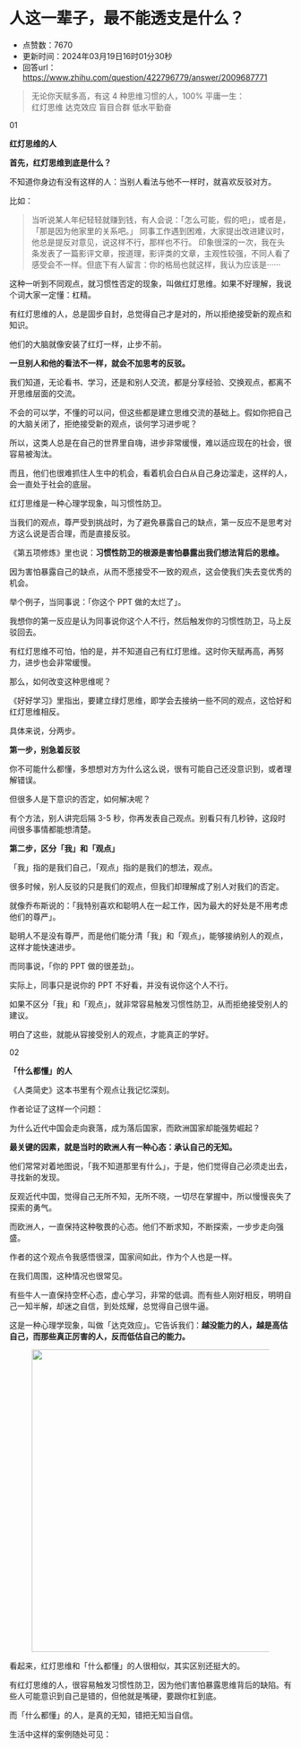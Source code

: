 # 人这一辈子，最不能透支是什么？
- 点赞数：7670
- 更新时间：2024年03月19日16时01分30秒
- 回答url：https://www.zhihu.com/question/422796779/answer/2009687771
<body>
 <blockquote>
  无论你天赋多高，有这 4 种思维习惯的人，100% 平庸一生：
  <br>
   红灯思维 达克效应 盲目合群 低水平勤奋
 </blockquote>
 <p>01</p>
 <p><strong>红灯思维的人</strong></p>
 <p><strong>首先<span><span>，</span></span>红灯思维到底是什么<span><span>？</span></span></strong></p>
 <p>不知道你身边有没有这样的人<span><span>：</span></span>当别人看法与他不一样时<span><span>，</span></span>就喜欢反驳对方<span><span>。</span></span></p>
 <p>比如<span><span>：</span></span></p>
 <blockquote>
  当听说某人年纪轻轻就赚到钱<span><span>，</span></span>有人会说<span><span>：</span></span><span><span>「</span></span>怎么可能<span><span>，</span></span>假的吧<span><span>」</span></span><span><span>，</span></span>或者是<span><span>，</span></span><span><span>「</span></span>那是因为他家里的关系吧<span><span>。</span></span><span><span>」</span></span> 同事工作遇到困难<span><span>，</span></span>大家提出改进建议时<span><span>，</span></span>他总是提反对意见<span><span>，</span></span>说这样不行<span><span>，</span></span>那样也不行<span><span>。</span></span> 印象很深的一次<span><span>，</span></span>我在头条发表了一篇影评文章<span><span>，</span></span>按道理<span><span>，</span></span>影评类的文章<span><span>，</span></span>主观性较强<span><span>，</span></span>不同人看了感受会不一样<span><span>。</span></span>但底下有人留言<span><span>：</span></span>你的格局也就这样<span><span>，</span></span>我认为应该是······
 </blockquote>
 <p>这种一听到不同观点<span><span>，</span></span>就习惯性否定的现象<span><span>，</span></span>叫做红灯思维<span><span>。</span></span>如果不好理解<span><span>，</span></span>我说个词大家一定懂<span><span>：</span></span>杠精<span><span>。</span></span></p>
 <p>有红灯思维的人<span><span>，</span></span>总是固步自封<span><span>，</span></span>总觉得自己才是对的<span><span>，</span></span>所以拒绝接受新的观点和知识<span><span>。</span></span></p>
 <p>他们的大脑就像安装了红灯一样<span><span>，</span></span>止步不前<span><span>。</span></span></p>
 <p><strong>一旦别人和他的看法不一样<span><span>，</span></span>就会不加思考的反驳<span><span>。</span></span></strong></p>
 <p>我们知道<span><span>，</span></span>无论看书<span><span>、</span></span>学习<span><span>，</span></span>还是和别人交流<span><span>，</span></span>都是分享经验<span><span>、</span></span>交换观点<span><span>，</span></span>都离不开思维层面的交流<span><span>。</span></span></p>
 <p>不会的可以学<span><span>，</span></span>不懂的可以问<span><span>，</span></span>但这些都是建立思维交流的基础上<span><span>。</span></span>假如你把自己的大脑关闭了<span><span>，</span></span>拒绝接受新的观点<span><span>，</span></span>谈何学习进步呢<span><span>？</span></span></p>
 <p>所以<span><span>，</span></span>这类人总是在自己的世界里自嗨<span><span>，</span></span>进步非常缓慢<span><span>，</span></span>难以适应现在的社会<span><span>，</span></span>很容易被淘汰<span><span>。</span></span></p>
 <p>而且<span><span>，</span></span>他们也很难抓住人生中的机会<span><span>，</span></span>看着机会白白从自己身边溜走<span><span>，</span></span>这样的人<span><span>，</span></span>会一直处于社会的底层<span><span>。</span></span></p>
 <p>红灯思维是一种心理学现象<span><span>，</span></span>叫习惯性防卫<span><span>。</span></span></p>
 <p>当我们的观点<span><span>，</span></span>尊严受到挑战时<span><span>，</span></span>为了避免暴露自己的缺点<span><span>，</span></span>第一反应不是思考对方这么说是否合理<span><span>，</span></span>而是直接反驳<span><span>。</span></span></p>
 <p><span><span>《</span></span>第五项修炼<span><span>》</span></span>里也说<span><span>：</span></span><strong>习惯性防卫的根源是害怕暴露出我们想法背后的思维<span><span>。</span></span></strong></p>
 <p>因为害怕暴露自己的缺点<span><span>，</span></span>从而不愿接受不一致的观点<span><span>，</span></span>这会使我们失去变优秀的机会<span><span>。</span></span></p>
 <p>举个例子<span><span>，</span></span>当同事说<span><span>：</span></span><span><span>「</span></span>你这个 PPT 做的太烂了<span><span>」</span></span><span><span>。</span></span></p>
 <p>我想你的第一反应是认为同事说你这个人不行<span><span>，</span></span>然后触发你的习惯性防卫<span><span>，</span></span>马上反驳回去<span><span>。</span></span></p>
 <p>有红灯思维不可怕<span><span>，</span></span>怕的是<span><span>，</span></span>并不知道自己有红灯思维<span><span>。</span></span>这时你天赋再高<span><span>，</span></span>再努力<span><span>，</span></span>进步也会非常缓慢<span><span>。</span></span></p>
 <p>那么<span><span>，</span></span>如何改变这种思维呢<span><span>？</span></span></p>
 <p><span><span>《</span></span>好好学习<span><span>》</span></span>里指出<span><span>，</span></span>要建立绿灯思维<span><span>，</span></span>即学会去接纳一些不同的观点<span><span>，</span></span>这恰好和红灯思维相反<span><span>。</span></span></p>
 <p>具体来说<span><span>，</span></span>分两步<span><span>。</span></span></p>
 <p><strong>第一步<span><span>，</span></span>别急着反驳</strong></p>
 <p>你不可能什么都懂<span><span>，</span></span>多想想对方为什么这么说<span><span>，</span></span>很有可能自己还没意识到<span><span>，</span></span>或者理解错误<span><span>。</span></span></p>
 <p>但很多人是下意识的否定<span><span>，</span></span>如何解决呢<span><span>？</span></span></p>
 <p>有个方法<span><span>，</span></span>别人讲完后隔 3-5 秒<span><span>，</span></span>你再发表自己观点<span><span>。</span></span>别看只有几秒钟<span><span>，</span></span>这段时间很多事情都能想清楚<span><span>。</span></span></p>
 <p><strong>第二步<span><span>，</span></span>区分<span><span>「</span></span>我<span><span>」</span></span>和<span><span>「</span></span>观点<span><span>」</span></span></strong></p>
 <p><span><span>「</span></span>我<span><span>」</span></span>指的是我们自己<span><span>，</span></span><span><span>「</span></span>观点<span><span>」</span></span>指的是我们的想法<span><span>，</span></span>观点<span><span>。</span></span></p>
 <p>很多时候<span><span>，</span></span>别人反驳的只是我们的观点<span><span>，</span></span>但我们却理解成了别人对我们的否定<span><span>。</span></span></p>
 <p>就像乔布斯说的<span><span>：</span></span><span><span>「</span></span>我特别喜欢和聪明人在一起工作<span><span>，</span></span>因为最大的好处是不用考虑他们的尊严<span><span>」</span></span><span><span>。</span></span></p>
 <p>聪明人不是没有尊严<span><span>，</span></span>而是他们能分清<span><span>「</span></span>我<span><span>」</span></span>和<span><span>「</span></span>观点<span><span>」</span></span><span><span>，</span></span>能够接纳别人的观点<span><span>，</span></span>这样才能快速进步<span><span>。</span></span></p>
 <p>而同事说<span><span>，</span></span><span><span>「</span></span>你的 PPT 做的很差劲<span><span>」</span></span><span><span>。</span></span></p>
 <p>实际上<span><span>，</span></span>同事只是说你的 PPT 不好看<span><span>，</span></span>并没有说你这个人不行<span><span>。</span></span></p>
 <p>如果不区分<span><span>「</span></span>我<span><span>」</span></span>和<span><span>「</span></span>观点<span><span>」</span></span><span><span>，</span></span>就非常容易触发习惯性防卫<span><span>，</span></span>从而拒绝接受别人的建议<span><span>。</span></span></p>
 <p>明白了这些<span><span>，</span></span>就能从容接受别人的观点<span><span>，</span></span>才能真正的学好<span><span>。</span></span></p>
 <p>02</p>
 <p><strong><span><span>「</span></span>什么都懂<span><span>」</span></span>的人</strong></p>
 <p><span><span>《</span></span>人类简史<span><span>》</span></span>这本书里有个观点让我记忆深刻<span><span>。</span></span></p>
 <p>作者论证了这样一个问题<span><span>：</span></span></p>
 <p>为什么近代中国会走向衰落<span><span>，</span></span>成为落后国家<span><span>，</span></span>而欧洲国家却能强势崛起<span><span>？</span></span></p>
 <p><strong>最关键的因素<span><span>，</span></span>就是当时的欧洲人有一种心态<span><span>：</span></span>承认自己的无知<span><span>。</span></span></strong></p>
 <p>他们常常对着地图说<span><span>，</span></span><span><span>「</span></span>我不知道那里有什么<span><span>」</span></span><span><span>，</span></span>于是<span><span>，</span></span>他们觉得自己必须走出去<span><span>，</span></span>寻找新的发现<span><span>。</span></span></p>
 <p>反观近代中国<span><span>，</span></span>觉得自己无所不知<span><span>，</span></span>无所不晓<span><span>，</span></span>一切尽在掌握中<span><span>，</span></span>所以慢慢丧失了探索的勇气<span><span>。</span></span></p>
 <p>而欧洲人<span><span>，</span></span>一直保持这种敬畏的心态<span><span>。</span></span>他们不断求知<span><span>，</span></span>不断探索<span><span>，</span></span>一步步走向强盛<span><span>。</span></span></p>
 <p>作者的这个观点令我感悟很深<span><span>，</span></span>国家间如此<span><span>，</span></span>作为个人也是一样<span><span>。</span></span></p>
 <p>在我们周围<span><span>，</span></span>这种情况也很常见<span><span>。</span></span></p>
 <p>有些牛人一直保持空杯心态<span><span>，</span></span>虚心学习<span><span>，</span></span>非常的低调<span><span>。</span></span>而有些人刚好相反<span><span>，</span></span>明明自己一知半解<span><span>，</span></span>却迷之自信<span><span>，</span></span>到处炫耀<span><span>，</span></span>总觉得自己很牛逼<span><span>。</span></span></p>
 <p>这是一种心理学现象<span><span>，</span></span>叫做<span><span>「</span></span>达克效应<span><span>」</span></span><span><span>。</span></span>它告诉我们<span><span>：</span></span><strong>越没能力的人<span><span>，</span></span>越是高估自己<span><span>，</span></span>而那些真正厉害的人<span><span>，</span></span>反而低估自己的能力<span><span>。</span></span></strong></p>
 <figure>
  <img src="https://pica.zhimg.com/50/v2-4853085ce76ba776cb913854cb9cb76b_720w.jpg?source=1940ef5c" alt="" data-rawwidth="540" data-rawheight="392" data-original-token="v2-4853085ce76ba776cb913854cb9cb76b" class="origin_image zh-lightbox-thumb" width="540" data-original="https://picx.zhimg.com/v2-4853085ce76ba776cb913854cb9cb76b_r.jpg?source=1940ef5c">
 </figure>
 <p>看起来<span><span>，</span></span>红灯思维和<span><span>「</span></span>什么都懂<span><span>」</span></span>的人很相似<span><span>，</span></span>其实区别还挺大的<span><span>。</span></span></p>
 <p>有红灯思维的人<span><span>，</span></span>很容易触发习惯性防卫<span><span>，</span></span>因为他们害怕暴露思维背后的缺陷<span><span>。</span></span>有些人可能意识到自己是错的<span><span>，</span></span>但他就是嘴硬<span><span>，</span></span>要跟你杠到底<span><span>。</span></span></p>
 <p>而<span><span>「</span></span>什么都懂<span><span>」</span></span>的人<span><span>，</span></span>是真的无知<span><span>，</span></span>错把无知当自信<span><span>。</span></span></p>
 <p>生活中这样的案例随处可见<span><span>：</span></span></p>
</body>